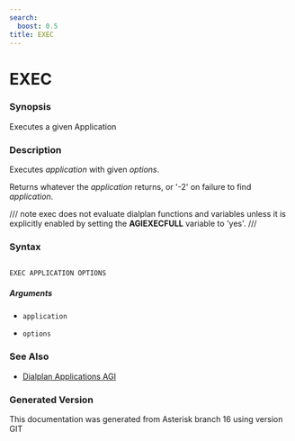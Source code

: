 ```yaml
---
search:
  boost: 0.5
title: EXEC
---
```


# EXEC

### Synopsis

Executes a given Application

### Description

Executes _application_ with given _options_.<br>

Returns whatever the _application_ returns, or '-2' on failure to find _application_.<br>


/// note
exec does not evaluate dialplan functions and variables unless it is explicitly enabled by setting the **AGIEXECFULL** variable to 'yes'.
///


### Syntax


```

EXEC APPLICATION OPTIONS 
```
##### Arguments


* `application`

* `options`

### See Also

* [Dialplan Applications AGI](/Asterisk_16_Documentation/API_Documentation/Dialplan_Applications/AGI)


### Generated Version

This documentation was generated from Asterisk branch 16 using version GIT 